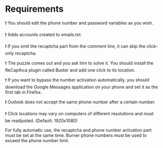# Requirements

:exclamation: You should edit the phone number and password variables as you wish.

:exclamation: Adds accounts created to emails.txt. 

:exclamation: If you omit the recaptcha part from the comment line, it can skip the click-only recaptcha. 

:exclamation: The puzzle comes out and you ask him to solve it. You should install the ReCapthca plugin called Buster and add one click to its location.

:exclamation: If you want to bypass the number activation automatically, you should download the Google Messages application on your phone and set it as the first tab in Firefox.

:exclamation: Outlook does not accept the same phone number after a certain number.

:exclamation: Click locations may vary on computers of different resolutions and must be readjusted. (Default: 1920x1080) 

For fully automatic use, the recaptcha and phone number activation part must be set at the same time. Burner phone numbers must be used to exceed the phone number limit. 
